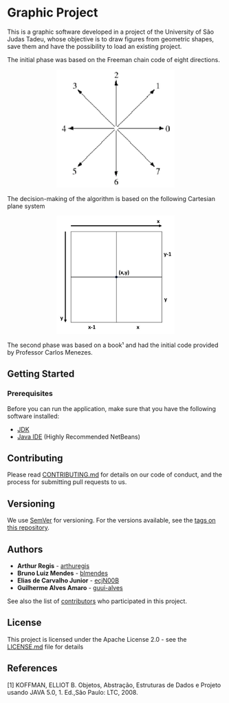 # Graphic Project

This is a graphic software developed in a project of the University of São Judas Tadeu, whose objective is to draw figures from geometric shapes, save them and have the possibility to load an existing project.

The initial phase was based on the Freeman chain code of eight directions. 
<p align="center">
  <img width="275" height="275" src="docs/images/freeman.jpeg">
</p>

The decision-making of the algorithm is based on the following Cartesian plane system

<p align="center">
  <img width="275" height="275" src="docs/images/cartesian_coordinate_system.jpg">
</p>

The second phase was based on a book¹ and had the initial code provided by Professor Carlos Menezes.

## Getting Started

### Prerequisites

Before you can run the application, make sure that you have the following software installed:
* [JDK](http://www.oracle.com/technetwork/java/javase/downloads/index.html)
* [Java IDE](https://netbeans.org/downloads/8.0.1/) (Highly Recommended NetBeans)

## Contributing

Please read [CONTRIBUTING.md](CONTRIBUTING.md) for details on our code of conduct, and the process for submitting pull requests to us.

## Versioning

We use [SemVer](http://semver.org/) for versioning. For the versions available, see the [tags on this repository](https://github.com/ecjN00B/usjt-graphic-project/tags).

## Authors

* **Arthur Regis** - [arthuregis](https://github.com/arthuregis)
* **Bruno Luiz Mendes** - [blmendes](https://github.com/blmendes)
* **Elias de Carvalho Junior** - [ecjN00B](https://github.com/ecjN00B)
* **Guilherme Alves Amaro** - [guui-alves](https://github.com/guui-alves)

See also the list of [contributors](https://github.com/ecjN00B/usjt-graphic-project/contributors) who participated in this project.

## License

This project is licensed under the Apache License 2.0 - see the [LICENSE.md](LICENSE.md) file for details

## References

[1] KOFFMAN, ELLIOT B. Objetos, Abstração, Estruturas de Dados e Projeto usando JAVA 5.0, 1. Ed.,São Paulo: LTC, 2008.